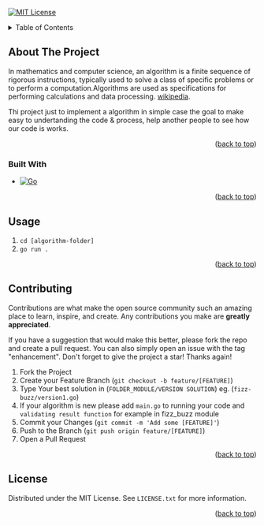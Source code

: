 <a name="readme-top"></a>

[![MIT License][license-shield]][license-url]

<!-- TABLE OF CONTENTS -->
<details>
  <summary>Table of Contents</summary>
  <ol>
    <li>
      <a href="#about-the-project">About The Project</a>
      <ul>
        <li><a href="#built-with">Built With</a></li>
      </ul>
    </li>
    <li><a href="#usage">Usage</a></li>
    <li><a href="#contributing">Contributing</a></li>
    <li><a href="#license">License</a></li>
  </ol>
</details>



<!-- ABOUT THE PROJECT -->
## About The Project

In mathematics and computer science, an algorithm is a finite sequence of rigorous instructions, typically used to solve a class of specific problems or to perform a computation.Algorithms are used as specifications for performing calculations and data processing. [wikipedia][wikipedia-algorithm].

Thi project just to implement a algorithm in simple case the goal to make easy to undertanding the code & process, help another people to see how our code is works.

<p align="right">(<a href="#readme-top">back to top</a>)</p>



### Built With

* [![Go][Go.com]][Go-url]

<p align="right">(<a href="#readme-top">back to top</a>)</p>

<!-- USAGE EXAMPLES -->
## Usage
1. ```cd [algorithm-folder]```
2. ```go run .```
<p align="right">(<a href="#readme-top">back to top</a>)</p>

<!-- CONTRIBUTING -->
## Contributing

Contributions are what make the open source community such an amazing place to learn, inspire, and create. Any contributions you make are **greatly appreciated**.

If you have a suggestion that would make this better, please fork the repo and create a pull request. You can also simply open an issue with the tag "enhancement".
Don't forget to give the project a star! Thanks again!

1. Fork the Project
2. Create your Feature Branch (`git checkout -b feature/[FEATURE]`)
3. Type Your best solution in (`FOLDER_MODULE/VERSION SOLUTION`) eg. (`fizz-buzz/version1.go`) 
4. If your algorithm is new please add `main.go` to running your code and `validating result function` for example in fizz_buzz module
5. Commit your Changes (`git commit -m 'Add some [FEATURE]'`)
6. Push to the Branch (`git push origin feature/[FEATURE]`)
7. Open a Pull Request

<p align="right">(<a href="#readme-top">back to top</a>)</p>


<!-- LICENSE -->
## License

Distributed under the MIT License. See `LICENSE.txt` for more information.

<p align="right">(<a href="#readme-top">back to top</a>)</p>


[GO.com]:https://img.shields.io/badge/GO%201.19-0769AD?style=flat&logo=go&logoColor=white
[GO-Url]:https://go.dev/
[license-shield]: https://img.shields.io/github/license/briankliwon/algorithm-go
[license-url]: https://github.com/briankliwon/algorithm-go/blob/main/LICENSE
[wikipedia-algorithm]:https://en.wikipedia.org/wiki/Algorithm

